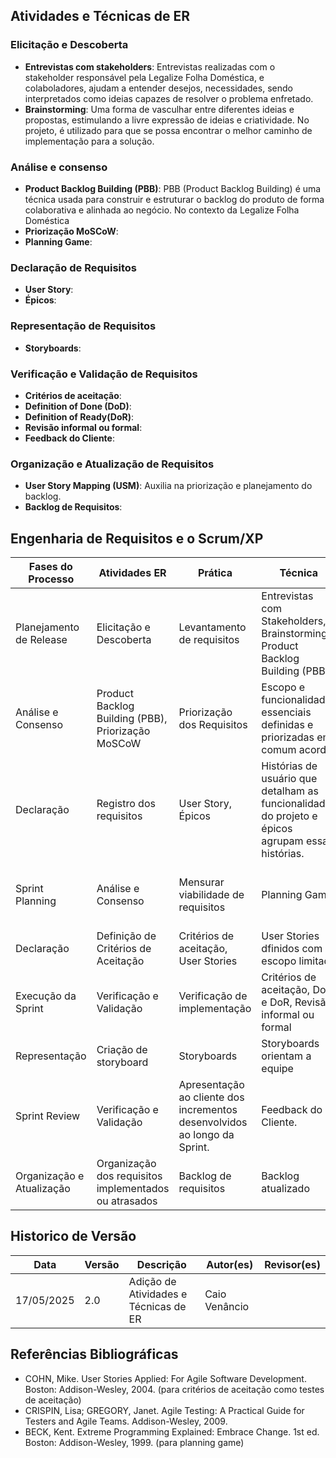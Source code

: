 ## Atividades e Técnicas de ER

### Elicitação e Descoberta
- **Entrevistas com stakeholders**: Entrevistas realizadas com o stakeholder responsável pela Legalize Folha Doméstica, e colaboladores, ajudam a entender desejos, necessidades, sendo interpretados como ideias capazes de resolver o problema enfretado.
- **Brainstorming**: Uma forma de vasculhar entre diferentes ideias e propostas, estimulando a livre expressão de ideias e criatividade. No projeto, é utilizado para que se possa encontrar o melhor caminho de implementação para a solução.

### Análise e consenso
- **Product Backlog Building (PBB)**: PBB (Product Backlog Building) é uma técnica usada para construir e estruturar o backlog do produto de forma colaborativa e alinhada ao negócio. No contexto da Legalize Folha Doméstica
- **Priorização MoSCoW**:
- **Planning Game**:

### Declaração de Requisitos
- **User Story**:
- **Épicos**:

### Representação de Requisitos
<!-- podemos fazer protótipos ou mockups -->
- **Storyboards**:

### Verificação e Validação de Requisitos
- **Critérios de aceitação**:
- **Definition of Done (DoD)**:
- **Definition of Ready(DoR)**:
- **Revisão informal ou formal**:
- **Feedback do Cliente**:

### Organização e Atualização de Requisitos
- **User Story Mapping (USM)**: Auxilia na priorização e planejamento do backlog.
- **Backlog de Requisitos**: 

## Engenharia de Requisitos e o Scrum/XP
Fases do Processo     | Atividades ER | Prática | Técnica | Resultado Esperado
-------- | ------ | --------- | ----- | ---------
Planejamento de Release | Elicitação e Descoberta | Levantamento de requisitos | Entrevistas com Stakeholders, Brainstorming, Product Backlog Building (PBB) | Entedimento de problemas, identificação de funcionalidades e lista de necessidades |
 | Análise e Consenso | Product Backlog Building (PBB), Priorização MoSCoW | Priorização dos Requisitos | Escopo e funcionalidades essenciais definidas e priorizadas em comum acordo. | 
 | Declaração | Registro dos requisitos | User Story, Épicos | Histórias de usuário que detalham as funcionalidades do projeto e épicos agrupam essas histórias. | 
Sprint Planning | Análise e Consenso | Mensurar viabilidade de requisitos | Planning Game | Negociação do desenvolvimento na interação com desenvolvedores |
 | Declaração | Definição de Critérios de Aceitação | Critérios de aceitação, User Stories | User Stories dfinidos com escopo limitado |
Execução da Sprint | Verificação e Validação | Verificação de implementação | Critérios de aceitação, DoD e DoR, Revisão informal ou formal | Confirmação de que entrega atende requisito |
| Representação | Criação de storyboard | Storyboards | Storyboards orientam a equipe |
Sprint Review | Verificação e Validação | Apresentação ao cliente dos incrementos desenvolvidos ao longo da Sprint. | Feedback do Cliente. | Funcionalidades avaliadas com base no retorno dos clientes. |
 | Organização e Atualização | Organização dos requisitos implementados ou atrasados | Backlog de requisitos | Backlog atualizado |



## Historico de Versão
Data     | Versão | Descrição | Autor(es) | Revisor(es)
-------- | ------ | --------- | ----- | ---------
17/05/2025 | 2.0 | Adição de Atividades e Técnicas de ER | Caio Venâncio  | | <!-- colocar atividade explítcita-->

## Referências Bibliográficas 
- COHN, Mike. User Stories Applied: For Agile Software Development. Boston: Addison-Wesley, 2004. (para critérios de aceitação como testes de aceitação)
- CRISPIN, Lisa; GREGORY, Janet. Agile Testing: A Practical Guide for Testers and Agile Teams. Addison-Wesley, 2009.
- BECK, Kent. Extreme Programming Explained: Embrace Change. 1st ed. Boston: Addison-Wesley, 1999. (para planning game)